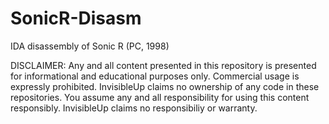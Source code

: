 # SonicR-Disasm
IDA disassembly of Sonic R (PC, 1998)

DISCLAIMER: Any and all content presented in this repository is presented for informational and educational purposes only. Commercial usage is expressly prohibited. InvisibleUp claims no ownership of any code in these repositories. You assume any and all responsibility for using this content responsibly. InvisibleUp claims no responsibiliy or warranty.
